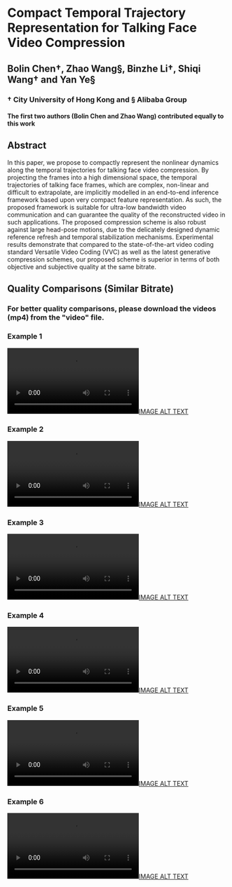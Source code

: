# Compact Temporal Trajectory Representation for Talking Face Video Compression

## Bolin Chen&dagger;, Zhao Wang&sect;, Binzhe Li&dagger;, Shiqi Wang&dagger; and Yan Ye&sect;

### &dagger; City University of Hong Kong and &sect; Alibaba Group

#### The first two authors (Bolin Chen and Zhao Wang) contributed equally to this work

## Abstract

In this paper, we propose to compactly represent the nonlinear dynamics along the temporal trajectories for talking face video compression. By projecting the frames into a high dimensional space, the temporal trajectories of talking face frames, which are complex, non-linear and difficult to extrapolate, are implicitly modelled in an end-to-end inference framework based upon very compact feature representation. As such, the proposed framework is suitable for ultra-low bandwidth video communication and can guarantee the quality of the reconstructed video in such applications. The proposed compression scheme is also robust against large head-pose motions, due to the delicately designed dynamic reference refresh and temporal stabilization mechanisms. Experimental results demonstrate that compared to the state-of-the-art video coding standard Versatile Video Coding (VVC) as well as the latest generative compression schemes, our proposed scheme is superior in terms of both objective and subjective quality at the same bitrate.

## Quality Comparisons (Similar Bitrate)

### For better quality comparisons, please download the videos (mp4) from the "video" file.

### Example 1

[![IMAGE ALT TEXT](https://user-images.githubusercontent.com/80899378/222747423-26c459a5-83bc-48cf-999b-a7fb0a3321bd.mp4)](https://user-images.githubusercontent.com/80899378/222747423-26c459a5-83bc-48cf-999b-a7fb0a3321bd.mp4)

### Example 2

[![IMAGE ALT TEXT](https://user-images.githubusercontent.com/80899378/222747388-7943435b-628a-4d6c-949c-1a595ccdac15.mp4)](https://user-images.githubusercontent.com/80899378/222747388-7943435b-628a-4d6c-949c-1a595ccdac15.mp4)


### Example 3

[![IMAGE ALT TEXT](https://user-images.githubusercontent.com/80899378/222747398-f9bdea16-1b14-44a4-9ff5-e2b911216f0b.mp4)](https://user-images.githubusercontent.com/80899378/222747398-f9bdea16-1b14-44a4-9ff5-e2b911216f0b.mp4)

### Example 4

[![IMAGE ALT TEXT](https://user-images.githubusercontent.com/80899378/222747405-550462a3-6348-47d5-a031-f3e484f4ac6d.mp4)](https://user-images.githubusercontent.com/80899378/222747405-550462a3-6348-47d5-a031-f3e484f4ac6d.mp4)

### Example 5

[![IMAGE ALT TEXT](https://user-images.githubusercontent.com/80899378/222747411-d2bb0c0c-d1ca-49b5-be82-750b3d88f521.mp4)](https://user-images.githubusercontent.com/80899378/222747411-d2bb0c0c-d1ca-49b5-be82-750b3d88f521.mp4)

### Example 6

[![IMAGE ALT TEXT](https://user-images.githubusercontent.com/80899378/222747419-08da6610-1cf5-445f-bbde-394cc2b6a085.mp4)](https://user-images.githubusercontent.com/80899378/222747419-08da6610-1cf5-445f-bbde-394cc2b6a085.mp4)


